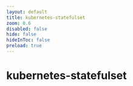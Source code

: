 ```yaml
---
layout: default 
title: kubernetes-statefulset  
zoom: 0.6   
disabled: false 
hide: false 
hideInToc: false    
preload: true   
---
```



# kubernetes-statefulset   
